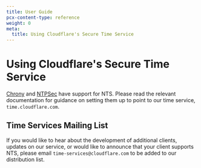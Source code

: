 ```yaml
---
title: User Guide
pcx-content-type: reference
weight: 0
meta:
  title: Using Cloudflare's Secure Time Service
---
```


# Using Cloudflare's Secure Time Service

[Chrony](https://chrony.tuxfamily.org/doc/devel/chrony.conf.html) and [NTPSec](https://www.ntpsec.org/) have support for NTS. Please read the relevant documentation for guidance on setting them up to point to our time service, `time.cloudflare.com`.

## Time Services Mailing List

If you would like to hear about the development of additional clients,
updates on our service, or would like to announce that your client
supports NTS, please email `time-services@cloudflare.com` to be added
to our distribution list.